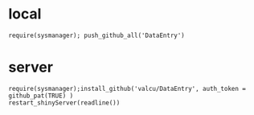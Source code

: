 

# local
    require(sysmanager); push_github_all('DataEntry')

# server
    require(sysmanager);install_github('valcu/DataEntry', auth_token = github_pat(TRUE) )
    restart_shinyServer(readline())